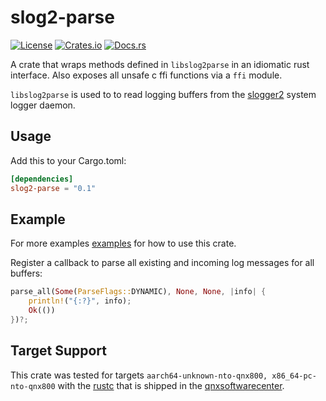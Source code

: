 # slog2-parse

[![License](https://img.shields.io/badge/license-MIT-blue.svg)](LICENSE)
[![Crates.io](https://img.shields.io/crates/v/slog2_parse.svg)](https://crates.io/crates/slog2_parse)
[![Docs.rs](https://docs.rs/slog2_parse/badge.svg)](https://docs.rs/slog2_parse)

A crate that wraps methods defined in `libslog2parse` in an idiomatic rust interface. Also exposes all unsafe c ffi functions via a `ffi` module.

`libslog2parse` is used to to read logging buffers from the [slogger2](https://www.qnx.com/developers/docs/8.0/com.qnx.doc.neutrino.utilities/topic/s/slogger2.html) system logger daemon. 

## Usage

Add this to your Cargo.toml:

```toml
[dependencies]
slog2-parse = "0.1"
```

## Example

For more examples [examples](./examples/) for how to use this crate.

Register a callback to parse all existing and incoming log messages for all buffers:

```rust
parse_all(Some(ParseFlags::DYNAMIC), None, None, |info| {
    println!("{:?}", info);
    Ok(())
})?;
```

## Target Support 

This crate was tested for targets `aarch64-unknown-nto-qnx800, x86_64-pc-nto-qnx800` with the [rustc](https://www.qnx.com/developers/docs/8.0/com.qnx.doc.neutrino.utilities/topic/r/rust-host.html) that is shipped in the [qnxsoftwarecenter](https://www.qnx.com/download/group.html?programid=29178). 
